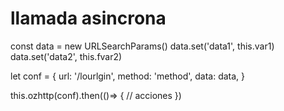 # llamada asincrona

const data = new URLSearchParams()
data.set('data1', this.var1)
data.set('data2', this.fvar2)

let conf = {
url: '/lourlgin',
method: 'method',
data: data,
}

this.ozhttp(conf).then(()=> {
// acciones
})
